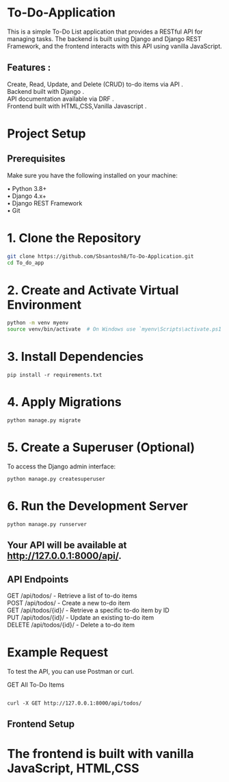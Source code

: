 # To-Do-Application
 
This is a simple To-Do List application that provides a RESTful API for managing tasks. The backend is built using Django and Django REST Framework, and the frontend interacts with this API using vanilla JavaScript.

## Features :<br />
Create, Read, Update, and Delete (CRUD) to-do items via API . <br />
Backend built with Django . <br />
API documentation available via DRF .<br />
Frontend built with HTML,CSS,Vanilla Javascript . <br />


# Project Setup
## Prerequisites<br/>
Make sure you have the following installed on your machine:<br/>

• Python 3.8+ <br/>
• Django 4.x+ <br/>
• Django REST Framework <br/>
• Git <br/>


# 1. Clone the Repository <br/>
```bash
git clone https://github.com/Sbsantosh8/To-Do-Application.git
cd To_do_app
```

# 2. Create and Activate Virtual Environment
``` bash
python -m venv myenv
source venv/bin/activate  # On Windows use `myenv\Scripts\activate.ps1`
```

# 3. Install Dependencies

```
pip install -r requirements.txt
```
# 4. Apply Migrations
```
python manage.py migrate
```
# 5. Create a Superuser (Optional)
To access the Django admin interface:
```
python manage.py createsuperuser
```

# 6. Run the Development Server
```
python manage.py runserver
```

## Your API will be available at http://127.0.0.1:8000/api/.

## API Endpoints
GET /api/todos/ - Retrieve a list of to-do items <br/>
POST /api/todos/ - Create a new to-do item <br/>
GET /api/todos/{id}/ - Retrieve a specific to-do item by ID <br/>
PUT /api/todos/{id}/ - Update an existing to-do item <br/>
DELETE /api/todos/{id}/ - Delete a to-do item <br/>

# Example Request
To test the API, you can use Postman or curl.

GET All To-Do Items

```

curl -X GET http://127.0.0.1:8000/api/todos/

```

## Frontend Setup
# The frontend is built with vanilla JavaScript, HTML,CSS







